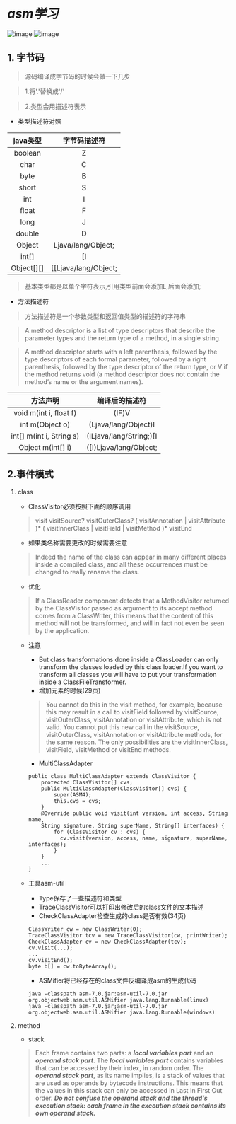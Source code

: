 # _asm学习_
![image](https://img.shields.io/badge/jdk-8+-brightgreen.svg)
![image](https://img.shields.io/badge/org.ow2.asm-7.0-brightgreen.svg)
## 1. 字节码

>源码编译成字节码的时候会做一下几步

>1.将'.'替换成'/'

>2.类型会用描述符表示

- 类型描述符对照

|java类型|字节码描述符|
|:------:|:------:|
|boolean|Z|
|char|C|
|byte|B|
|short|S|
|int|I|
|float|F|
|long|J|
|double|D|
|Object|Ljava/lang/Object;|
|int[]|[I|
|Object[][]|[[Ljava/lang/Object;|
> 基本类型都是以单个字符表示,引用类型前面会添加L,后面会添加;

- 方法描述符
>方法描述符是一个参数类型和返回值类型的描述符的字符串

>A method descriptor is a list of type descriptors that describe the parameter types and the return type of a method, in a single string.

>A method descriptor starts with a left parenthesis, followed by the type descriptors of each formal parameter, followed by a right parenthesis, followed by the type descriptor of the return type, or V if the method returns void (a method descriptor does not contain the method’s name or the argument names).
 
 |方法声明|编译后的描述符|
 |:---:|:---:|
 |void m(int i, float f)|(IF)V|
 |int m(Object o)|(Ljava/lang/Object)I|
 |int[] m(int i, String s)|(ILjava/lang/String;)[I|
 |Object m(int[] i)|([I)Ljava/lang/Object;|
 
## 2.事件模式
1. class

    - ClassVisitor必须按照下面的顺序调用
    >visit visitSource? visitOuterClass? ( visitAnnotation | visitAttribute )* ( visitInnerClass | visitField | visitMethod )* visitEnd
    
    - 如果类名称需要更改的时候需要注意
    >Indeed the name of the class can appear in  many different places inside a compiled class, and all these occurrences must be changed to really rename the class.
    
    - 优化
    >If a ClassReader component detects that a MethodVisitor returned by the ClassVisitor passed as argument to its accept method comes from a ClassWriter, this means that the content of this method will not be transformed, and will in fact not even be seen by the application.
    
    - 注意
    
        - But class transformations done inside a ClassLoader can only transform the classes loaded by this class loader.If you want to transform all classes you will have to put your transformation inside a ClassFileTransformer.
        - 增加元素的时候(29页)
        >You cannot do
         this in the visit method, for example, because this may result in a call to
         visitField followed by visitSource, visitOuterClass, visitAnnotation
         or visitAttribute, which is not valid. You cannot put this new call in
         the visitSource, visitOuterClass, visitAnnotation or visitAttribute
         methods, for the same reason. The only possibilities are the visitInnerClass,
         visitField, visitMethod or visitEnd methods.
        - MultiClassAdapter
        ```
        public class MultiClassAdapter extends ClassVisitor {
            protected ClassVisitor[] cvs;
            public MultiClassAdapter(ClassVisitor[] cvs) {
                super(ASM4);
                this.cvs = cvs;
            }
            @Override public void visit(int version, int access, String name,
            String signature, String superName, String[] interfaces) {
                for (ClassVisitor cv : cvs) {
                  cv.visit(version, access, name, signature, superName, interfaces);
                }
            }
            ...
        }
        ```
   - 工具asm-util
        - Type保存了一些描述符和类型
        - TraceClassVisitor可以打印出修改后的class文件的文本描述
        - CheckClassAdapter检查生成的class是否有效(34页)
        ```
        ClassWriter cw = new ClassWriter(0);
        TraceClassVisitor tcv = new TraceClassVisitor(cw, printWriter);
        CheckClassAdapter cv = new CheckClassAdapter(tcv);
        cv.visit(...);
        ...
        cv.visitEnd();
        byte b[] = cw.toByteArray();
        ```
        - ASMifier将已经存在的class文件反编译成asm的生成代码
        ```
        java -classpath asm-7.0.jar:asm-util-7.0.jar org.objectweb.asm.util.ASMifier java.lang.Runnable(linux)
        java -classpath asm-7.0.jar;asm-util-7.0.jar org.objectweb.asm.util.ASMifier java.lang.Runnable(windows)
        ```
    
2. method
    - stack
    >Each frame contains two parts: a ***local variables part*** and an ***operand stack
     part***. The ***local variables part*** contains variables that can be accessed by their
     index, in random order. The ***operand stack part***, as its name implies, is a stack
     of values that are used as operands by bytecode instructions. This means that
     the values in this stack can only be accessed in Last In First Out order. ***Do
     not confuse the operand stack and the thread’s execution stack: each frame
     in the execution stack contains its own operand stack.***
    